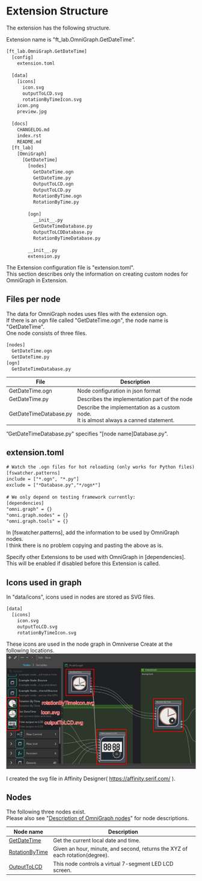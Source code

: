 # Extension Structure

The extension has the following structure.      

Extension name is "ft_lab.OmniGraph.GetDateTime".     
```
[ft_lab.OmniGraph.GetDateTime]
  [config]
    extension.toml

  [data]
    [icons]
      icon.svg
      outputToLCD.svg
      rotationByTimeIcon.svg
    icon.png
    preview.jpg

  [docs]
    CHANGELOG.md
    index.rst
    README.md
  [ft_lab]
    [OmniGraph]
      [GetDateTime]
        [nodes]
          GetDateTime.ogn
          GetDateTime.py
          OutputToLCD.ogn
          OutputToLCD.py
          RotationByTime.ogn
          RotationByTime.py

        [ogn]
          __init__.py
          GetDateTimeDatabase.py
          OutputToLCDDatabase.py
          RotationByTimeDatabase.py

        __init__.py
        extension.py
```

The Extension configuration file is "extension.toml".     
This section describes only the information on creating custom nodes for OmniGraph in Extension.     

## Files per node

The data for OmniGraph nodes uses files with the extension ogn.     
If there is an ogn file called "GetDateTime.ogn", the node name is "GetDateTime".     
One node consists of three files.      

```
[nodes]
  GetDateTime.ogn
  GetDateTime.py
[ogn]
  GetDateTimeDatabase.py
```

|File|Description|     
|---|---|     
|GetDateTime.ogn|Node configuration in json format|     
|GetDateTime.py|Describes the implementation part of the node|     
|GetDateTimeDatabase.py|Describe the implementation as a custom node.<br>It is almost always a canned statement.|     

”GetDateTimeDatabase.py" specifies "[node name]Database.py".      

## extension.toml

```
# Watch the .ogn files for hot reloading (only works for Python files)
[fswatcher.patterns]
include = ["*.ogn", "*.py"]
exclude = ["*Database.py","*/ogn*"]

# We only depend on testing framework currently:
[dependencies]
"omni.graph" = {}
"omni.graph.nodes" = {}
"omni.graph.tools" = {}
```

In [fswatcher.patterns], add the information to be used by OmniGraph nodes.      
I think there is no problem copying and pasting the above as is.      

Specify other Extensions to be used with OmniGraph in [dependencies].      
This will be enabled if disabled before this Extension is called.       

## Icons used in graph

In "data/icons", icons used in nodes are stored as SVG files.     

```
[data]
  [icons]
    icon.svg
    outputToLCD.svg
    rotationByTimeIcon.svg
```

These icons are used in the node graph in Omniverse Create at the following locations.    
![node_svg.jpg](./images/node_svg.jpg)      

I created the svg file in Affinity Designer( https://affinity.serif.com/ ).    

## Nodes

The following three nodes exist.      
Please also see "[Description of OmniGraph nodes](../OmniGraphNodes.md)" for node descriptions.      

|Node name|Description|    
|---|---|     
|[GetDateTime](./node_GetDateTime.md)|Get the current local date and time.|     
|[RotationByTime](./node_RotationByTime.md)|Given an hour, minute, and second, returns the XYZ of each rotation(degree).|     
|[OutputToLCD](./node_OutputToLCD.md)|This node controls a virtual 7-segment LED LCD screen.|     

